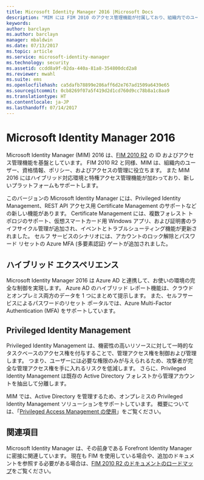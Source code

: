 ```yaml
---
title: Microsoft Identity Manager 2016 |Microsoft Docs
description: "MIM には FIM 2010 のアクセス管理機能が付属しており、組織内でのユーザー、資格情報、ポリシー、アクセスを管理するのに役立ちます。"
keywords: 
author: barclayn
ms.author: barclayn
manager: mbaldwin
ms.date: 07/13/2017
ms.topic: article
ms.service: microsoft-identity-manager
ms.technology: security
ms.assetid: ccdd8a9f-02da-440a-81a8-354800dcd2a8
ms.reviewer: mwahl
ms.suite: ems
ms.openlocfilehash: ca5dafb78899e286aff6d2e767ad1509a6439e65
ms.sourcegitcommit: 0cb8269f07a5f419d2d1cd760d9cc78b8a1c8aa9
ms.translationtype: HT
ms.contentlocale: ja-JP
ms.lasthandoff: 07/14/2017
---
```

# <a name="microsoft-identity-manager-2016"></a>Microsoft Identity Manager 2016
Microsoft Identity Manager (MIM) 2016 は、[FIM 2010 R2](https://technet.microsoft.com/library/jj133885.aspx) の ID およびアクセス管理機能を基盤としています。 FIM 2010 R2 と同様、MIM は、組織内のユーザー、資格情報、ポリシー、およびアクセスの管理に役立ちます。  また MIM 2016 にはハイブリッド対応環境と特権アクセス管理機能が加わっており、新しいプラットフォームもサポートします。

このバージョンの Microsoft Identity Manager には、Privileged Identity Management、REST API アクセス用 Certificate Management のサポートなどの新しい機能があります。 Certificate Management には、複数フォレスト トポロジのサポート、仮想スマートカード用 Windows アプリ、および証明書のライフサイクル管理が追加され、イベントとトラブルシューティング機能が更新されました。 セルフ サービスのシナリオには、アカウントのロック解除とパスワード リセットの Azure MFA (多要素認証) ゲートが追加されました。

## <a name="hybrid-experience"></a>ハイブリッド エクスペリエンス
Microsoft Identity Manager 2016 は Azure AD と連携して、お使いの環境の完全な制御を実現します。 Azure AD のハイブリッド レポート機能は、クラウドとオンプレミス両方のデータを 1 つにまとめて提示します。 また、セルフサービスによるパスワードのリセット ポータルでは、Azure Multi-Factor Authentication (MFA) をサポートしています。

## <a name="privileged-identity-management"></a>Privileged Identity Management
Privileged Identity Management は、機密性の高いリソースに対して一時的なタスクベースのアクセス権を付与することで、管理アクセス権を制御および管理します。 つまり、ユーザーには必要な権限のみが与えられるため、攻撃者が完全な管理アクセス権を手に入れるリスクを低減します。 さらに、Privileged Identity Management は既存の Active Directory フォレストから管理アカウントを抽出して分離します。

MIM では、Active Directory を管理するため、オンプレミスの Privileged Identity Management ソリューションをサポートしています。 概要については、「[Privileged Access Management の使用](./pam/privileged-identity-management-for-active-directory-domain-services.md)」をご覧ください。

## <a name="related-topics"></a>関連項目
Microsoft Identity Manager は、その前身である Forefront Identity Manager に密接に関連しています。 現在も FIM を使用している場合や、追加のドキュメントを参照する必要がある場合は、[FIM 2010 R2 のドキュメントのロードマップ](https://technet.microsoft.com/library/jj133885.aspx)をご覧ください。
